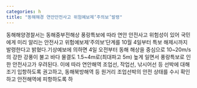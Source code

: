 ```yaml
---
categories: h
title: "동해해경 연안안전사고 위험예보제‘주의보’발령"
---
```

동해해양경찰서는 동해중부전해상 풍랑특보에 따라 연안 안전사고 위험성이 있어 국민에게 미리 알리는 안전사고 위험예보제‘주의보’단계를 10월 4일부터 특보 해제시까지 발령한다고 밝혔다.기상예보에 의하면 4일 오전부터 동해 해상을 중심으로 10~20m/s의 강한 강풍이 불고 바다 물결도 1.5~4m로(최대파고 5m) 높게 일면서 풍랑특보로 인한 안전사고가 우려된다. 이에 따라 연안해역 조업선, 작업선, 낚시어선 등 선박에 대해 조기 입항하도록 권고하고, 동해북방해역 등 원거리 조업선박의 안전 상태를 수시 확인하고 안전해역에 피항하도록 하